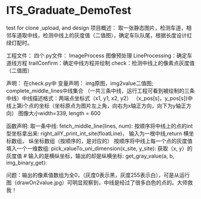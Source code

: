 # ITS_Graduate_DemoTest
test for clone ,upload, and design
项目概述：
取一张静态图片，检测车道，相邻车道取中线，检测中线上的灰度值（二值图），确定车队队尾，根据长度设计红绿灯配时。

工程文件：
四个.py文件：
	ImageProcess 图像预处理
	LineProcessing：确定车道线方程
	trailConfirm：确定中线方程并绘制
	check：检测中线上的像素点灰度值（二值图）

声明：
	在check.py中
	变量声明：
	img原图，img2value二值图;
	complete_middle_lines中线集合
		（一共三条中线，运行工程可看到被绘制的三条中线）中线描述格式：两端点坐标式（x1, y1, x2, y2）
	（x_pos[s]，y_pos[s])中线上第i个点的坐标（坐标原点为图片左上角，向右为x轴正方向，向下为y轴正方向）
	图像大小width=339, length = 600

函数声明:
	取一条中线:	 fetch_middle_line(lines, num):
	按顺序将中线上的点的int型坐标拿出来:    right_allY_print_int_site(floatLine)，
					输入为一根中线,return 横坐标数组， 纵坐标数组（按顺序的，是对应的）
	按顺序将中线上每一个点的灰度值填入一个一维数组:	pick_valueTo_uni_dimension(x_site, y_site):
	获取（x, y）的灰度值 # 输入的是横纵坐标，输出的却是纵横坐标:	get_gray_value(a, b, img_binary_get): 
	
问题：输出的像素值数组为全0，（灰度0表示黑，灰度255表示白），可是从运行图（drawOn2value.jpg）可明显观察到，中线是经过了很多白色的点的。大师救我！
